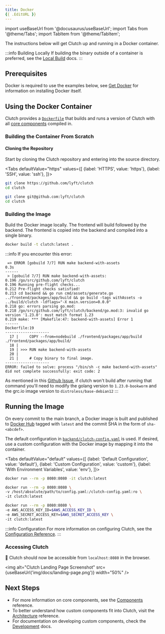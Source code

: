 ```yaml
---
title: Docker
{{ .EditURL }}
---
```


import useBaseUrl from '@docusaurus/useBaseUrl';
import Tabs from '@theme/Tabs';
import TabItem from '@theme/TabItem';

The instructions below will get Clutch up and running in a Docker container.

:::info Building Locally
If building the binary outside of a container is preferred, see the [Local Build](/docs/getting-started/local-build) docs.
:::

## Prerequisites
Docker is required to use the examples below, see [Get Docker](https://docs.docker.com/get-docker/) for information on installing Docker itself.

## Using the Docker Container

Clutch provides a [`Dockerfile`](https://github.com/lyft/clutch/blob/main/Dockerfile) that builds and runs a version of Clutch with all [core components](/docs/components) compiled in.

### Building the Container From Scratch

#### Cloning the Repository

Start by cloning the Clutch repository and entering into the source directory.

<Tabs
  defaultValue="https"
  values={[
    {label: 'HTTPS', value: 'https'},
    {label: 'SSH', value: 'ssh'},
  ]}>

<TabItem value="https">

```bash
git clone https://github.com/lyft/clutch
cd clutch
```

</TabItem>
<TabItem value="ssh">

```bash
git clone git@github.com:lyft/clutch
cd clutch
```

</TabItem>
</Tabs>

### Building the Image

Build the Docker image locally. The frontend will build followed by the backend. The frontend is copied into the backend and compiled into a single binary.

```bash
docker build -t clutch:latest .
```

:::info
If you encounter this error:
```
 => ERROR [gobuild 7/7] RUN make backend-with-assets                                                                            0.3s
------
 > [gobuild 7/7] RUN make backend-with-assets:
0.196 /go/src/github.com/lyft/clutch
0.196 Running pre-flight checks...
0.212 Pre-flight checks satisfied!
0.213 cd backend && go run cmd/assets/generate.go ../frontend/packages/app/build && go build -tags withAssets -o ../build/clutch -ldflags="-X main.version=0.0.0"
0.218 go: errors parsing go.mod:
0.218 /go/src/github.com/lyft/clutch/backend/go.mod:3: invalid go version '1.23.0': must match format 1.23
0.219 make: *** [Makefile:47: backend-with-assets] Error 1
------
Dockerfile:19
--------------------
  17 |     COPY --from=nodebuild ./frontend/packages/app/build ./frontend/packages/app/build/
  18 |     
  19 | >>> RUN make backend-with-assets
  20 |     
  21 |     # Copy binary to final image.
--------------------
ERROR: failed to solve: process "/bin/sh -c make backend-with-assets" did not complete successfully: exit code: 2
```
As mentioned in this [Github Issue](https://github.com/lyft/clutch/issues/3173), if clutch won't build after running that command you'll need to modify the golang version to `1.23.0-bookworm` and the grc.io image version to `distroless/base-debian12`
:::


## Running the Image

On every commit to the main branch, a Docker image is built and published to [Docker Hub](https://hub.docker.com/r/lyft/clutch) tagged with `latest` and the commit SHA in the form of `sha-<abcdef>`.

The default configuration in [`backend/clutch-config.yaml`](https://github.com/lyft/clutch/blob/main/backend/clutch-config.yaml) is used.
If desired, use a custom configuration with the Docker image by mapping it into the container.



<Tabs
  defaultValue="default"
  values={[
    {label: 'Default Configuration', value: 'default'},
    {label: 'Custom Configuration', value: 'custom'},
    {label: 'With Environment Variables', value: 'env'},
  ]}>
<TabItem value="default">

```bash
docker run --rm -p 8080:8080 -it clutch:latest
```

</TabItem>
<TabItem value="custom">

```bash
docker run --rm -p 8080:8080 \
-v /host/absolute/path/to/config.yaml:/clutch-config.yaml:ro \
-it clutch:latest
```

</TabItem>
<TabItem value="env">

```bash
docker run --rm -p 8080:8080 \
-e AWS_ACCESS_KEY_ID=$AWS_ACCESS_KEY_ID \
-e AWS_SECRET_ACCESS_KEY=$AWS_SECRET_ACCESS_KEY \
-it clutch:latest
```

</TabItem>
</Tabs>

:::info Configuration
For more information on configuring Clutch, see the [Configuration Reference](/docs/configuration).
:::

### Accessing Clutch
:tada: Clutch should now be accessible from `localhost:8080` in the browser.

<img alt="Clutch Landing Page Screenshot" src={useBaseUrl('img/docs/landing-page.png')} width="50%" />


## Next Steps

- For more information on core components, see the [Components](/docs/components) reference.
- To better understand how custom components fit into Clutch, visit the [Architecture](/docs/about/architecture) reference.
- For documentation on developing custom components, check the [Development](/docs/development) docs.
